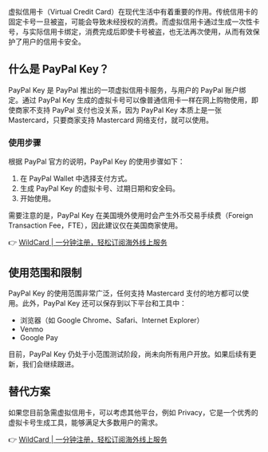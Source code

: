 虚拟信用卡（Virtual Credit Card）在现代生活中有着重要的作用。传统信用卡的固定卡号一旦被盗，可能会导致未经授权的消费。而虚拟信用卡通过生成一次性卡号，与实际信用卡绑定，消费完成后即使卡号被盗，也无法再次使用，从而有效保护了用户的信用卡安全。

## 什么是 PayPal Key？

PayPal Key 是 PayPal 推出的一项虚拟信用卡服务，与用户的 PayPal 账户绑定。通过 PayPal Key 生成的虚拟卡号可以像普通信用卡一样在网上购物使用，即使商家不支持 PayPal 支付也没关系，因为 PayPal Key 本质上是一张 Mastercard，只要商家支持 Mastercard 网络支付，就可以使用。

### 使用步骤

根据 PayPal 官方的说明，PayPal Key 的使用步骤如下：

1. 在 PayPal Wallet 中选择支付方式。
2. 生成 PayPal Key 的虚拟卡号、过期日期和安全码。
3. 开始使用。

需要注意的是，PayPal Key 在美国境外使用时会产生外币交易手续费（Foreign Transaction Fee，FTE），因此建议仅在美国商家使用。

👉 [WildCard | 一分钟注册，轻松订阅海外线上服务](https://bit.ly/bewildcard)

## 使用范围和限制

PayPal Key 的使用范围非常广泛，任何支持 Mastercard 支付的地方都可以使用。此外，PayPal Key 还可以保存到以下平台和工具中：

- 浏览器（如 Google Chrome、Safari、Internet Explorer）
- Venmo
- Google Pay

目前，PayPal Key 仍处于小范围测试阶段，尚未向所有用户开放。如果后续有更新，我们会继续跟进。

## 替代方案

如果您目前急需虚拟信用卡，可以考虑其他平台，例如 Privacy，它是一个优秀的虚拟卡号生成工具，能够满足大多数用户的需求。

👉 [WildCard | 一分钟注册，轻松订阅海外线上服务](https://bit.ly/bewildcard)